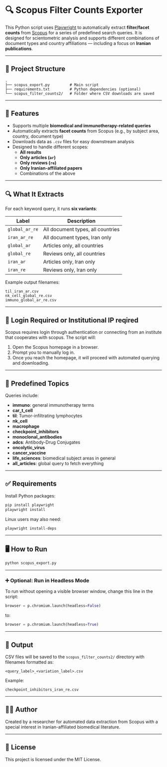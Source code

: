 
# 🔍 Scopus Filter Counts Exporter

This Python script uses [Playwright](https://playwright.dev/) to automatically extract **filter/facet counts** from [Scopus](https://www.scopus.com) for a series of predefined search queries. It is designed for scientometric analysis and supports different combinations of document types and country affiliations — including a focus on **Iranian publications**.

---

## 📂 Project Structure

```
.
├── scopus_export.py         # Main script
├── requirements.txt         # Python dependencies (optional)
└── scopus_filter_counts2/   # Folder where CSV downloads are saved
```

---

## 🚀 Features

- Supports multiple **biomedical and immunotherapy-related queries**
- Automatically extracts **facet counts** from Scopus (e.g., by subject area, country, document type)
- Downloads data as `.csv` files for easy downstream analysis
- Designed to handle different scopes:
  - **All results**
  - **Only articles (`ar`)**
  - **Only reviews (`re`)**
  - **Only Iranian-affiliated papers**
  - Combinations of the above

---

## 🔍 What It Extracts

For each keyword query, it runs **six variants**:

| Label             | Description                           |
|------------------|---------------------------------------|
| `global_ar_re`   | All document types, all countries     |
| `iran_ar_re`     | All document types, Iran only         |
| `global_ar`      | Articles only, all countries          |
| `global_re`      | Reviews only, all countries           |
| `iran_ar`        | Articles only, Iran only              |
| `iran_re`        | Reviews only, Iran only               |

Example output filenames:
```
til_iran_ar.csv
nk_cell_global_re.csv
immuno_global_ar_re.csv
```

---

## 🔑 Login Required or Institutional IP reqired 

Scopus requires login through authentication or connecting from an institute that cooperates with scopus. The script will:

1. Open the Scopus homepage in a browser.
2. Prompt you to manually log in.
3. Once you reach the homepage, it will proceed with automated querying and downloading.

---

## 🧠 Predefined Topics

Queries include:

- **immuno**: general immunotherapy terms
- **car_t_cell**
- **til**: Tumor-infiltrating lymphocytes
- **nk_cell**
- **macrophage**
- **checkpoint_inhibitors**
- **monoclonal_antibodies**
- **adcs**: Antibody-Drug Conjugates
- **oncolytic_virus**
- **cancer_vaccine**
- **life_sciences**: biomedical subject areas in general
- **all_articles**: global query to fetch everything

---

## ✅ Requirements

Install Python packages:

```bash
pip install playwright
playwright install
```

Linux users may also need:

```bash
playwright install-deps
```

---

## 🖥️ How to Run

```bash
python scopus_export.py
```

---

### ➕ Optional: Run in Headless Mode

To run without opening a visible browser window, change this line in the script:

```python
browser = p.chromium.launch(headless=False)
```

to:

```python
browser = p.chromium.launch(headless=True)
```

---

## 📁 Output

CSV files will be saved to the `scopus_filter_counts2/` directory with filenames formatted as:

```
<query_label>_<variation_label>.csv
```

Example:
```
checkpoint_inhibitors_iran_re.csv
```

---

## 🧑‍🔬 Author

Created by a researcher for automated data extraction from Scopus with a special interest in Iranian-affiliated biomedical literature.

---

## 📜 License

This project is licensed under the MIT License.

